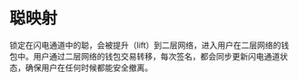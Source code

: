 聪映射
====

锁定在闪电通道中的聪，会被提升（lift）到二层网络，进入用户在二层网络的钱包中。用户通过二层网络的钱包交易转移，每次签名，都会同步更新闪电通道状态，确保用户在任何时候都能安全撤离。
